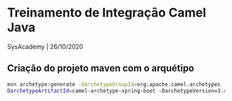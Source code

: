 # Treinamento de Integração Camel Java
SysAcademy | 26/10/2020

## Criação do projeto maven com o arquétipo
```bash
mvn archetype:generate -DarchetypeGroupId=org.apache.camel.archetypes -
DarchetypeArtifactId=camel-archetype-spring-boot -DarchetypeVersion=3.4.4
```